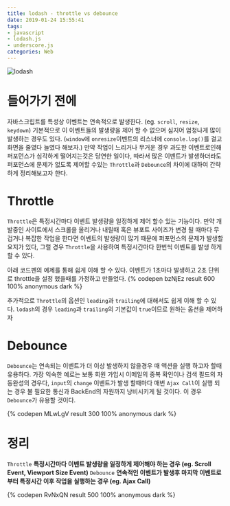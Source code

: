 ```yaml
---
title: lodash - throttle vs debounce
date: 2019-01-24 15:55:41
tags: 
- javascript
- lodash.js
- underscore.js
categories: Web
---
```

![lodash](/images/lodash.png)

# 들어가기 전에
자바스크립트를 특성상 이벤트는 연속적으로 발생한다. (eg. `scroll`, `resize`, `keydown`) 기본적으로 이 이벤트들의 발생량을 제어 할 수 없으며 심지어 엄청나게 많이 발생하는 경우도 있다.
(`window`에 `onresize`이벤트의 리스너에 `console.log()`를 걸고 화면을 줄였다 늘였다 해보자.)
만약 작업이 느리거나 무거운 경우 과도한 이벤트로인해 퍼포먼스가 심각하게 떨어지는것은 당연한 일이다, 따라서 많은 이벤트가 발생하더라도 퍼포먼스에 문제가 없도록 제어할 수있는 `Throttle`과 `Debounce`의 차이에 대하여 간략하게 정리해보고자 한다.

# Throttle
`Throttle`은 특정시간마다 이벤트 발생량을 일정하게 제어 할수 있는 기능이다.
만약 개발중인 사이트에서 스크롤을 올리거나 내릴때 혹은 뷰포트 사이즈가 변경 될 때마다 무겁거나 복잡한 작업을 한다면 이벤트의 발생량이 많기 때문에 퍼포먼스의 문제가 발생할 요지가 있다, 그럴 경우 `Throttle`을 사용하여 특정시간마다 한번씩 이벤트를 발생 하게 할 수 있다. 

아래 코드펜의 예제를 통해 쉽게 이해 할 수 있다. 이벤트가 1초마다 발생하고 2초 단위로 throttle을 설정 했을때를 가정하고 만들었다.
{% codepen bzNjEz result 600 100% anonymous dark %}

추가적으로 `Throttle`의 옵션인 `leading`과 `trailing`에 대해서도 쉽게 이해 할 수 있다. 
`lodash`의 경우 `leading`과 `trailing`의 기본값이 `true`이므로 원하는 옵션을 제어하자 

# Debounce
`Debounce`는 연속되는 이벤트가 더 이상 발생하지 않을경우 때 액션을 실행 하고자 할때 유용하다.
가장 익숙한 예로는 보통 회원 가입시 이메일의 중복 확인이나 검색 필드의 자동완성의 경우다, `input`의 `change` 이벤트가 발생 할때마다 매번 `Ajax Call`이 실행 되는 경우
불 필요한 통신과 BackEnd의 자원까지 낭비시키게 될 것이다. 이 경우 `Debounce`가 유용할 것이다.

{% codepen MLwLgV result 300 100% anonymous dark %}
# 정리

`Throttle` **특정시간마다 이벤트 발생량을 일정하게 제어해야 하는 경우 (eg. Scroll Event, Viewport Size Event)**
`Debounce` **연속적인 이벤트가 발생후 마지막 이벤트로 부터 특정시간 이후 작업을 실행하는 경우 (eg. Ajax Call)**

{% codepen RvNxQN result 500 100% anonymous dark %}